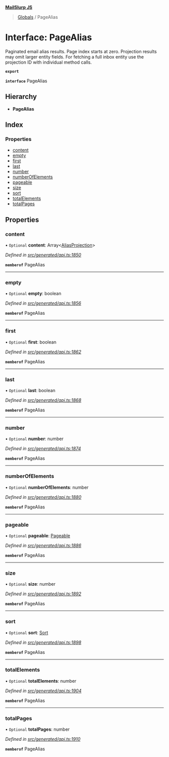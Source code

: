 **[MailSlurp JS](../README.md)**

> [Globals](../README.md) / PageAlias

# Interface: PageAlias

Paginated email alias results. Page index starts at zero. Projection results may omit larger entity fields. For fetching a full inbox entity use the projection ID with individual method calls.

**`export`** 

**`interface`** PageAlias

## Hierarchy

* **PageAlias**

## Index

### Properties

* [content](pagealias.md#content)
* [empty](pagealias.md#empty)
* [first](pagealias.md#first)
* [last](pagealias.md#last)
* [number](pagealias.md#number)
* [numberOfElements](pagealias.md#numberofelements)
* [pageable](pagealias.md#pageable)
* [size](pagealias.md#size)
* [sort](pagealias.md#sort)
* [totalElements](pagealias.md#totalelements)
* [totalPages](pagealias.md#totalpages)

## Properties

### content

• `Optional` **content**: Array\<[AliasProjection](aliasprojection.md)>

*Defined in [src/generated/api.ts:1850](https://github.com/mailslurp/mailslurp-client/blob/cdc62f8/src/generated/api.ts#L1850)*

**`memberof`** PageAlias

___

### empty

• `Optional` **empty**: boolean

*Defined in [src/generated/api.ts:1856](https://github.com/mailslurp/mailslurp-client/blob/cdc62f8/src/generated/api.ts#L1856)*

**`memberof`** PageAlias

___

### first

• `Optional` **first**: boolean

*Defined in [src/generated/api.ts:1862](https://github.com/mailslurp/mailslurp-client/blob/cdc62f8/src/generated/api.ts#L1862)*

**`memberof`** PageAlias

___

### last

• `Optional` **last**: boolean

*Defined in [src/generated/api.ts:1868](https://github.com/mailslurp/mailslurp-client/blob/cdc62f8/src/generated/api.ts#L1868)*

**`memberof`** PageAlias

___

### number

• `Optional` **number**: number

*Defined in [src/generated/api.ts:1874](https://github.com/mailslurp/mailslurp-client/blob/cdc62f8/src/generated/api.ts#L1874)*

**`memberof`** PageAlias

___

### numberOfElements

• `Optional` **numberOfElements**: number

*Defined in [src/generated/api.ts:1880](https://github.com/mailslurp/mailslurp-client/blob/cdc62f8/src/generated/api.ts#L1880)*

**`memberof`** PageAlias

___

### pageable

• `Optional` **pageable**: [Pageable](pageable.md)

*Defined in [src/generated/api.ts:1886](https://github.com/mailslurp/mailslurp-client/blob/cdc62f8/src/generated/api.ts#L1886)*

**`memberof`** PageAlias

___

### size

• `Optional` **size**: number

*Defined in [src/generated/api.ts:1892](https://github.com/mailslurp/mailslurp-client/blob/cdc62f8/src/generated/api.ts#L1892)*

**`memberof`** PageAlias

___

### sort

• `Optional` **sort**: [Sort](sort.md)

*Defined in [src/generated/api.ts:1898](https://github.com/mailslurp/mailslurp-client/blob/cdc62f8/src/generated/api.ts#L1898)*

**`memberof`** PageAlias

___

### totalElements

• `Optional` **totalElements**: number

*Defined in [src/generated/api.ts:1904](https://github.com/mailslurp/mailslurp-client/blob/cdc62f8/src/generated/api.ts#L1904)*

**`memberof`** PageAlias

___

### totalPages

• `Optional` **totalPages**: number

*Defined in [src/generated/api.ts:1910](https://github.com/mailslurp/mailslurp-client/blob/cdc62f8/src/generated/api.ts#L1910)*

**`memberof`** PageAlias
